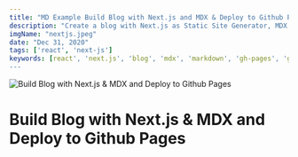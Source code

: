 ```yaml
---
title: "MD Example Build Blog with Next.js and MDX & Deploy to Github Pages"
description: "Create a blog with Next.js as Static Site Generator, MDX for writing content, Github Pages for deploying the static website. Also add SEO and Image optimization."
imgName: "nextjs.jpeg"
date: "Dec 31, 2020"
tags: ['react', 'next-js']
keywords: [react', 'next.js', 'blog', 'mdx', 'markdown', 'gh-pages', 'github-pages']
---
```


![Build Blog with Next.js & MDX and Deploy to Github Pages](nextjs.jpeg)

# Build Blog with Next.js & MDX and Deploy to Github Pages
